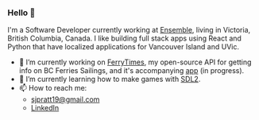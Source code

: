 ### Hello 👋

I'm a Software Developer currently working at [Ensemble](https://ensemble.com), living in Victoria, British Columbia, Canada. I like building full stack apps using React and Python that have localized applications for Vancouver Island and UVic.


- 🔭 I’m currently working on [FerryTimes](https://github.com/samuel-pratt/ferrytimes-api), my open-source API for getting info on BC Ferries Sailings, and it's accompanying [app](https://github.com/samuel-pratt/ferrytimes-app) (in progress).
- 🌱 I’m currently learning how to make games with [SDL2](https://www.libsdl.org/index.php).
- 📫 How to reach me: 
    - sjpratt19@gmail.com
    - [LinkedIn](https://www.linkedin.com/in/sam-pratt-7045401b6/)
